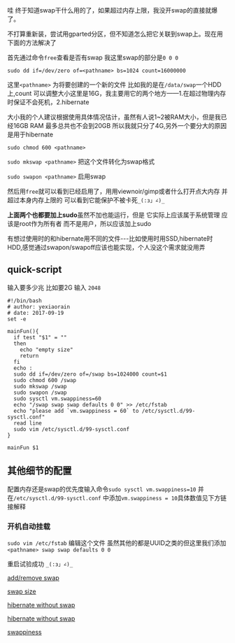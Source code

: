 哇 终于知道swap干什么用的了，如果超过内存上限，我没开swap的直接就爆了。

不打算重新装，尝试用gparted分区，但不知道怎么把它关联到swap上。现在用下面的方法解决了

首先通过命令`free`查看是否有swap 我这里swap的部分是`0 0 0`

`sudo dd if=/dev/zero of=<pathname> bs=1024 count=16000000`

这里`<pathname>` 为将要创建的一个新的文件 比如我的是在`/data/swap`一个HDD上,count 可以调整大小这里是16G，我主要用它的两个地方——1.在超过物理内存时保证不会死机，2.hibernate

大小我的个人建议根据使用具体情况估计，虽然有人说1~2被RAM大小，但是我已经16GB RAM 最多总共也不会到20GB 所以我就只分了4G,另外一个要分大的原因是用于hibernate

`sudo chmod 600 <pathname>`

`sudo mkswap <pathname>` 把这个文件转化为swap格式

`sudo swapon <pathname>` 启用swap

然后用`free`就可以看到已经启用了，用用viewnoir/gimp或者什么打开点大内存 并超过本身内存上限的 可以看到它能保护不被卡死`_(:з」∠)_`

**上面两个也都要加上sudo**虽然不加也能运行，但是 它实际上应该属于系统管理 应该是root作为所有者 而不是用户，所以应该加上sudo

有想过使用时的和hibernate用不同的文件---比如使用时用SSD,hibernate时HDD,感觉通过swapon/swapoff应该也能实现，个人没这个需求就没用弄

## quick-script

输入要多少兆 比如要2G 输入 `2048`

```shell
#!/bin/bash
# author: yexiaorain
# date: 2017-09-19
set -e

mainFun(){
  if test "$1" = ""
  then
    echo "empty size"
    return
  fi
  echo :
  sudo dd if=/dev/zero of=/swap bs=1024000 count=$1
  sudo chmod 600 /swap
  sudo mkswap /swap
  sudo swapon /swap
  sudo sysctl vm.swappiness=60
  echo "/swap swap swap defaults 0 0" >> /etc/fstab
  echo "please add `vm.swappiness = 60` to /etc/sysctl.d/99-sysctl.conf"
  read line
  sudo vim /etc/sysctl.d/99-sysctl.conf
}

mainFun $1
```


## 其他细节的配置

配置内存还是swap的优先度输入命令`sudo sysctl vm.swappiness=10` 并在`/etc/sysctl.d/99-sysctl.conf` 中添加`vm.swappiness = 10`具体数值见下方链接解释

### 开机自动挂载

`sudo vim /etc/fstab` 编辑这个文件 虽然其他的都是UUID之类的但这里我们添加`<pathname> swap swap defaults 0 0`

重启试验成功 `_(:з」∠)_`

[add/remove swap](http://www.tldp.org/HOWTO/Partition/setting_up_swap.html)

[swap size](https://askubuntu.com/questions/49109/i-have-16gb-ram-do-i-need-32gb-swap)

[hibernate without swap ](http://www.informit.com/articles/article.aspx?p=1565700)

[hibernate without swap ](https://wiki.debian.org/Hibernation/Hibernate_Without_Swap_Partition)

[swappiness](https://en.wikipedia.org/wiki/Swappiness)
